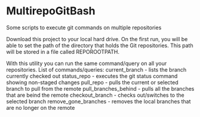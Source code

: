 # MultirepoGitBash
Some scripts to execute git commands on multiple repositories

Download this project to your local hard drive.
On the first run, you will be able to set the path of the directory that holds the Git repositories. This path will be stored in a file called REPOROOTPATH.

With this utility you can run the same command/query on all your repositories. 
List of commands/queries:
current_branch - lists the branch currently checked out
status_repo - executes the git status command showing non-staged changes
pull_repo - pulls the current or selected branch to pull from the remote
pull_branches_behind - pulls all the branches that are beind the remote
checkout_branch - checks out/switches to the selected branch
remove_gone_branches - removes the local branches that are no longer on the remote
